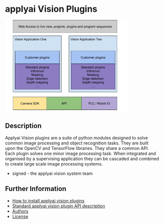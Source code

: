 # applyai Vision Plugins

<img src="./applyAIVision.jpg" width="400" alt="info" >

## Description
Applyai Vision plugins are a suite of python modules designed to solve common image processing and object recognition tasks. They are built upon the OpenCV and TensorFlow libraries. They share a common API. Each plugin solves one minor image processing task. When integrated and organised by a supervising application they can be cascaded and combined to create large scale image processing systems. 

- signed - the applyai vision system team

## Further Information
- [How to install applyai vision plugins](./plugin-installation.md)
- [Standard applyai vision plugin API description](./plugin-standard-api.md)
- [Authors](./Authors.md)
- [License](./License.md)

